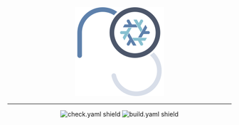 <div align="center">
    <img src=".github/assets/logo.svg" width="200px" height="200px" />

---
![check.yaml shield][check_shield]
![build.yaml shield][build_shield]

</div>



[check_shield]: https://img.shields.io/github/actions/workflow/status/remi-gelinas/nix/check.yaml?color=%23ECEFF4&event=push&label=Check&logo=nixos&logoColor=88C0D0&style=for-the-badge
[build_shield]: https://img.shields.io/circleci/build/github/remi-gelinas/nix?color=23ECEFF4&logo=nixos&logoColor=88C0D0&style=for-the-badge